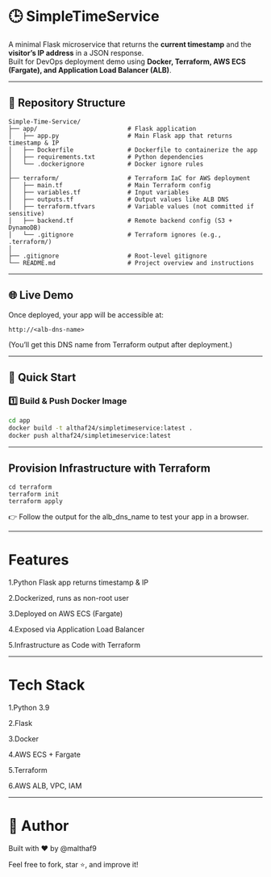 # 🕒 SimpleTimeService

A minimal Flask microservice that returns the **current timestamp** and the **visitor’s IP address** in a JSON response.  
Built for DevOps deployment demo using **Docker, Terraform, AWS ECS (Fargate), and Application Load Balancer (ALB)**.

---

## 📁 Repository Structure

```
Simple-Time-Service/
├── app/                         # Flask application
│   ├── app.py                   # Main Flask app that returns timestamp & IP
│   ├── Dockerfile               # Dockerfile to containerize the app
│   ├── requirements.txt         # Python dependencies
│   └── .dockerignore            # Docker ignore rules
│
├── terraform/                   # Terraform IaC for AWS deployment
│   ├── main.tf                  # Main Terraform config
│   ├── variables.tf             # Input variables
│   ├── outputs.tf               # Output values like ALB DNS
│   ├── terraform.tfvars         # Variable values (not committed if sensitive)
│   ├── backend.tf               # Remote backend config (S3 + DynamoDB)
│   └── .gitignore               # Terraform ignores (e.g., .terraform/)
│
├── .gitignore                   # Root-level gitignore
└── README.md                    # Project overview and instructions
```


---

## 🌐 Live Demo

Once deployed, your app will be accessible at:
```
http://<alb-dns-name>
```
(You’ll get this DNS name from Terraform output after deployment.)

---

## 🚀 Quick Start

### 1️⃣ Build & Push Docker Image

```bash
cd app
docker build -t althaf24/simpletimeservice:latest .
docker push althaf24/simpletimeservice:latest
```

---

##  Provision Infrastructure with Terraform

```
cd terraform
terraform init
terraform apply
```
 👉 Follow the output for the alb_dns_name to test your app in a browser.

 ---

#  Features
  1.Python Flask app returns timestamp & IP

  2.Dockerized, runs as non-root user

  3.Deployed on AWS ECS (Fargate)

  4.Exposed via Application Load Balancer

  5.Infrastructure as Code with Terraform

---

# Tech Stack
 1.Python 3.9
 
 2.Flask

 3.Docker

 4.AWS ECS + Fargate

 5.Terraform

 6.AWS ALB, VPC, IAM

---

# 🙌 Author
Built with ❤️ by @malthaf9

Feel free to fork, star ⭐, and improve it!
